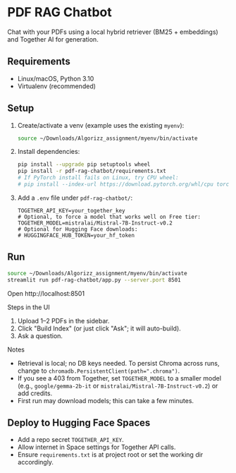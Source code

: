 # PDF RAG Chatbot

Chat with your PDFs using a local hybrid retriever (BM25 + embeddings) and Together AI for generation.

## Requirements
- Linux/macOS, Python 3.10
- Virtualenv (recommended)

## Setup
1. Create/activate a venv (example uses the existing `myenv`):
	```bash
	source ~/Downloads/Algorizz_assignment/myenv/bin/activate
	```
2. Install dependencies:
	```bash
	pip install --upgrade pip setuptools wheel
	pip install -r pdf-rag-chatbot/requirements.txt
	# If PyTorch install fails on Linux, try CPU wheel:
	# pip install --index-url https://download.pytorch.org/whl/cpu torch==2.2.2
	```
3. Add a `.env` file under `pdf-rag-chatbot/`:
	```
	TOGETHER_API_KEY=your_together_key
	# Optional, to force a model that works well on Free tier:
	TOGETHER_MODEL=mistralai/Mistral-7B-Instruct-v0.2
	# Optional for Hugging Face downloads:
	# HUGGINGFACE_HUB_TOKEN=your_hf_token
	```

## Run
```bash
source ~/Downloads/Algorizz_assignment/myenv/bin/activate
streamlit run pdf-rag-chatbot/app.py --server.port 8501
```
Open http://localhost:8501

Steps in the UI
1. Upload 1–2 PDFs in the sidebar.
2. Click "Build Index" (or just click "Ask"; it will auto-build).
3. Ask a question.

Notes
- Retrieval is local; no DB keys needed. To persist Chroma across runs, change to `chromadb.PersistentClient(path=".chroma")`.
- If you see a 403 from Together, set `TOGETHER_MODEL` to a smaller model (e.g., `google/gemma-2b-it` or `mistralai/Mistral-7B-Instruct-v0.2`) or add credits.
- First run may download models; this can take a few minutes.

## Deploy to Hugging Face Spaces
- Add a repo secret `TOGETHER_API_KEY`.
- Allow internet in Space settings for Together API calls.
- Ensure `requirements.txt` is at project root or set the working dir accordingly.
